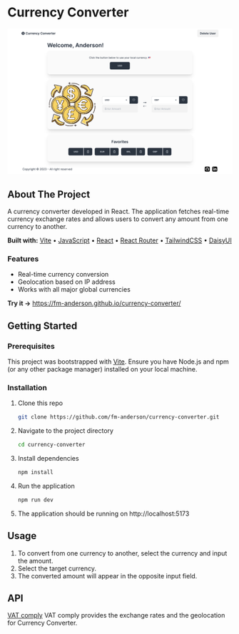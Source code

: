 # Currency Converter

![Currency Converter](./src/images/screenshots/dashboard.png)

## About The Project

A currency converter developed in React. The application fetches real-time currency exchange rates and allows users to convert any amount from one currency to another.

**Built with:** [Vite](https://vitejs.dev/) • [JavaScript](https://www.javascript.com/) • [React](https://react.dev/) • [React Router](https://reactrouter.com/) • [TailwindCSS](https://tailwindcss.com/) • [DaisyUI](https://daisyui.com/)

### Features

- Real-time currency conversion
- Geolocation based on IP address
- Works with all major global currencies

**Try it →** https://fm-anderson.github.io/currency-converter/

## Getting Started

### Prerequisites

This project was bootstrapped with [Vite](https://github.com/vitejs/vite). Ensure you have Node.js and npm (or any other package manager) installed on your local machine.

### Installation

1. Clone this repo
   ```sh
   git clone https://github.com/fm-anderson/currency-converter.git
   ```
2. Navigate to the project directory
   ```sh
   cd currency-converter
   ```
3. Install dependencies
   ```sh
   npm install
   ```
4. Run the application
   ```sh
   npm run dev
   ```
5. The application should be running on http://localhost:5173

## Usage

1. To convert from one currency to another, select the currency and input the amount.
2. Select the target currency.
3. The converted amount will appear in the opposite input field.

## API

[VAT comply](https://vatcomply.com/)
VAT comply provides the exchange rates and the geolocation for Currency Converter.
